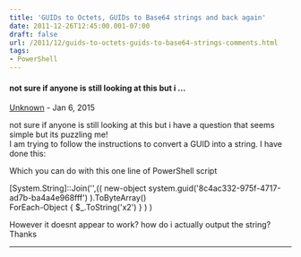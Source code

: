 ```yaml
---
title: 'GUIDs to Octets, GUIDs to Base64 strings and back again'
date: 2011-12-26T12:45:00.001-07:00
draft: false
url: /2011/12/guids-to-octets-guids-to-base64-strings-comments.html
tags: 
- PowerShell
---
```


#### not sure if anyone is still looking at this but i ...
[Unknown](https://www.blogger.com/profile/14935611282987980574 "noreply@blogger.com") - <time datetime="2015-01-03T04:14:01.843-07:00">Jan 6, 2015</time>

not sure if anyone is still looking at this but i have a question that seems simple but its puzzling me!  
I am trying to follow the instructions to convert a GUID into a string. I have done this:  
  
Which you can do with this one line of PowerShell script  
  
  
  
\[System.String\]::Join('',(( new-object system.guid('8c4ac332-975f-4717-ad7b-ba4a4e968fff') ).ToByteArray()  
ForEach-Object { $\_.ToString('x2') } ) )  
  
However it doesnt appear to work? how do i actually output the string?  
Thanks
<hr />
